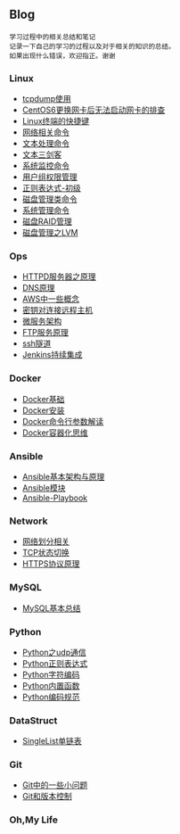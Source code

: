 ## Blog
   	学习过程中的相关总结和笔记
	记录一下自己的学习的过程以及对于相关的知识的总结。
	如果出现什么错误，欢迎指正。谢谢

### Linux
- [tcpdump使用](https://github.com/ihuangch/blog/blob/master/Linux/20180606-tcpdump使用.md)
- [CentOS6更换网卡后无法启动网卡的排查](https://github.com/ihuangch/blog/blob/master/Linux/20180803-CentOS6更换网卡后无法启动网卡的排查.md)
- [Linux终端的快捷键](https://github.com/ihuangch/blog/blob/master/Linux/20180810-Linux终端的快捷键.md)
- [网络相关命令](https://github.com/ihuangch/blog/blob/master/Linux/20180913-网络相关命令.md)
- [文本处理命令](https://github.com/ihuangch/blog/blob/master/Linux/20180918-文本处理命令.md)
- [文本三剑客](https://github.com/ihuangch/blog/blob/master/Linux/20181011-文本三剑客.md)
- [系统监控命令](https://github.com/ihuangch/blog/blob/master/Linux/20181012-系统监控命令.md)
- [用户组权限管理](https://github.com/ihuangch/blog/blob/master/Linux/20181012-用户组权限管理命令.md)
- [正则表达式-初级](https://github.com/ihuangch/blog/blob/master/Linux/20181105-)
- [磁盘管理类命令](https://github.com/ihuangch/blog/blob/master/Linux/20181125-磁盘相关命令.md)
- [系统管理命令](https://github.com/ihuangch/blog/blob/master/Linux/20181127-系统管理命令.md)
- [磁盘RAID管理](https://github.com/ihuangch/blog/blob/master/Linux/20181127-磁盘RAID管理.md)
- [磁盘管理之LVM](https://github.com/ihuangch/blog/blob/master/Linux/20181209-磁盘管理之LVM.md)

### Ops
- [HTTPD服务器之原理](https://github.com/ihuangch/blog/blob/master/Ops/20180524-httpd知识.md)
- [DNS原理](https://github.com/ihuangch/blog/blob/master/Ops/20180625-DNS原理.md)
- [AWS中一些概念](https://github.com/ihuangch/blog/blob/master/Ops/20180827-AWS一些概念.md)
- [密钥对连接远程主机](https://github.com/ihuangch/blog/blob/master/Ops/20180831-密钥连接远程主机.md)
- [微服务架构](https://github.com/ihuangch/blog/blob/master/Ops/20180923-微服务架构.md)
- [FTP服务原理]()
- [ssh隧道](https://github.com/ihuangch/blog/blob/master/Ops/20181113-ssh隧道.md)
- [Jenkins持续集成](https://github.com/ihuangch/blog/blob/master/Ops/20181129-Jenkins持续集成.md)

### Docker
- [Docker基础](https://github.com/ihuangch/blog/blob/master/Docker/20181107-docker基础.md)
- [Docker安装](https://github.com/ihuangch/blog/blob/master/Docker/20181110-docker安装.md)
- [Docker命令行参数解读](https://github.com/ihuangch/blog/blob/master/Dokcer/20181114-docker命令行参数.md)
- [Docker容器化思维](https://github.com/ihuangch/blog/blob/master/Docker/20181126-docker容器化思维.md)

### Ansible
- [Ansible基本架构与原理](https://github.com/ihuangch/blog/blob/master/Ansible/20181115-Ansible基本架构与原理.md)
- [Ansible模块](https://github.com/ihuangch/blog/blob/master/Ansible/20181118-Ansible模块.md)
- [Ansible-Playbook](https://github.com/ihuangch/blog/blob/master/Ansible/20181119-Ansible-playbook.md)

### Network
- [网络划分相关](https://github.com/ihuangch/blog/blob/master/Network/20180915-网络划分相关.md)
- [TCP状态切换](https://github.com/ihuangch/blog/blob/master/Network/20180918-TCP状态切换.md)
- [HTTPS协议原理](https://github.com/ihuangch/blog/blob/master/Network/20181103-https协议原理.md)

### MySQL
- [MySQL基本总结]()

### Python
- [Python之udp通信](https://github.com/ihuangch/blog/blob/master/Python/20180424-Python之udp通信.md)
- [Python正则表达式](https://github.com/ihuangch/blog/blob/master/Python/20180439-Python之正则表达式.md)
- [Python字符编码](https://github.com/ihuangch/blog/blob/master/Python/20180506-Python字符编码问题.md)
- [Python内置函数](https://github.com/ihuangch/blog/blob/master/Python/20180513-Python常见内置函数.md)
- [Python编码规范](https://github.com/ihuangch/blog/blob/master/Python/20180515-Python编码规范.md)
	
### DataStruct
- [SingleList单链表](https://github.com/ihuangch/blog/blob/master/DataStruct/)

### Git
- [Git中的一些小问题](https://github.com/ihuangch/blog/blob/master/Git/20180813-Git中遇到的小问题.md)
- [Git和版本控制](https://github.com/ihuangch/blog/blob/master/Git/20181111-Git和版本控制.md)

### Oh,My Life

